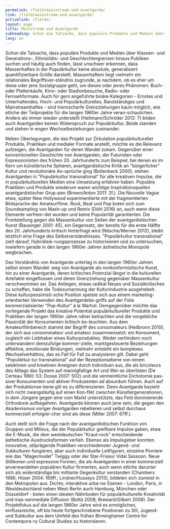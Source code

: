 ```yaml
---
permalink: /field/mainstream-und-avantgarde/
link: /field/mainstream-und-avantgarde/
activelink: /fields/
layout: page
title: Mainstream und Avantgarde
subheading: Schon die Tatsache, dass populäre Produkte und Medien über Klassen- und Generations-, Ethnizitäts- und Geschlechtergrenzen hinaus Publiken suchen und häufig auch finden, lässt unschwer erkennen, dass Massenhaftes in der Populärkultur keine absolute, generalisiert quantifizierbare Größe darstellt.
lang: en
---
```



<!-- more -->

Schon die Tatsache, dass populäre Produkte und Medien über Klassen- und Generations-, Ethnizitäts- und Geschlechtergrenzen hinaus Publiken suchen und häufig auch finden, lässt unschwer erkennen, dass Massenhaftes in der Populärkultur keine absolute, generalisiert quantifizierbare Größe darstellt. Massenhaftem liegt vielmehr ein relationales Begriffsver-ständnis zugrunde, je nachdem, ob es eher um diese oder jene Sozialgruppe geht, um dieses oder jenes Phänomen: Buch- oder Plattenkäufe, Kino- oder Stadionbesuche, Radio- oder Fernsehformate. Auch für gern angeführte binäre Kategorien - Ernstes und Unterhaltendes, Hoch- und Populärkulturelles, Randständiges und Mainstreamhaftes - sind trennscharfe Grenzziehungen kaum möglich, wie etliche der Teilprojekte für die langen 1960er Jahre veran-schaulichen. Anders als immer wieder unterstellt (Heitmann/Schröder 2012: 7) bilden auch Avantgarden keinen Widerspruch zur Populärkultur. Beide standen und stehen in engen Wechselbeziehungen zueinander.


Neben Überlegungen, die das Projekt zur Zirkulation populärkultureller Produkte, Praktiken und medialer Formate anstellt, möchte es die Relevanz aufzeigen, die Avantgarden für deren Wandel zukam. Gegenüber einer konventionellen Geschichte von Avantgarden, der Futuristen oder Expressionisten des frühen 20. Jahrhunderts zum Beispiel, bei denen es im Kern um künstlerische Sphären, avantgardistische Kritik an "bürgerlicher" Kultur und revolutionäre An-sprüche ging (Bollenbeck 2000), stehen Avantgarden in "Populärkultur transnational" für alle kreativen Impulse, die in populärkulturellen Medien eine Umsetzung erfahren haben. Populäre Praktiken und Produkte wiederum waren wichtige Inspirationsquellen avantgardistischer Grup-pen (Brown/Anton 2011: 2f.). Die Nouvelle Vague etwa, später New Hollywood experimentierte mit der fragmentierten Bildsprache der Amateurfilme. Rock, Beat und Pop boten sich zum Soundsampling von Mash-up und Remix (Döhl 2016) an, auch wenn diese Elemente verfrem-det wurden und keine Popularität garantierten. Die Frontstellung gegen die Massenkultur von Seiten der avantgardistischen Kunst (Bausinger 2001: 45), ein Gegensatz, der bereits für die erste Hälfte des 20. Jahrhunderts kritisch hinterfragt wird (Nitsche/Werner 2012), bleibt letztlich eine Frage des Selbstverständnisses. "Populärkultur transnational" zielt darauf, Hybridisie-rungsprozesse zu historisieren und zu untersuchen, inwiefern gerade in den langen 1960er Jahren ästhetische Monopole wegbrachen.


Das Verständnis von Avantgarde unterlag in den langen 1960er Jahren selbst einem Wandel: weg von Avantgarde als nonkonformistische Kunst, hin zu einer Avantgarde, deren kritisches Potenzial längst in die kulturellen Artefakte eingeflossen und deren Grenzziehung gegenüber Massenkultur verschwommen sei. Das Anliegen, etwas radikal Neues und Sozialkritisches zu schaffen, habe die Todesumarmung der Kulturindustrie ausgehebelt. Diese kulturpessimisti-sche Position speiste sich aus einem marketing-orientierten Verwenden des Avantgardebe-griffs auf der Folie kommerzialisierter "Pop-Kultur" à la Warhol. Demgegenüber möchte das vorliegende Projekt das kreative Potential populärkultureller Produkte und Praktiken der langen 1960er Jahre näher betrachten und die vorgebliche Passivität der Konsumenten kritisch be-leuchten. Aus dem Amateurfilmbereich stammt der Begriff des consomateurs (Heilbronn 2010), der sich aus consommateur und amateur zusammensetzt: ein Konsument, zugleich ein Liebhaber eines Kulturproduktes. Weder verhindern noch unterwandern demzufolge kommer-zielle, marktgesteuerte Beziehungen affektive, emotionale Bindungen, vielmehr entsteht ein komplexes Wechselverhältnis, das es Fall für Fall zu analysieren gilt. Dabei geht "Populärkul-tur transnational" auf der Rezeptionsebene von einem selektiven und kreativen Aneignen durch Individuen aus, die als bricoleurs des Alltags das System auf mannigfaltige Art und Wei-se überlisten (De Certeau 1990: 53; Dosse 2007: 502) und die vermeintliche Dichotomie pas-siver Konsumenten und aktiver Produzenten ad absurdum führen. Auch auf der Produktionse-bene gilt es zu differenzieren. Denn Avantgarde bezieht sich nicht zwangsläufig auf einen Kon-flikt zwischen Künstlergenerationen, in dem Jüngere gegen eine vom Markt unterstützte, das Feld dominierende Orthodoxie aufbegehren. Avantgarde können auch jene sein, die gegen den Akademismus voriger Avantgarden rebellieren und selbst durchaus kommerziell erfolgrei-cher sind als diese (Miller 2007: 67ff.).


Auch stellt sich die Frage nach der avantgardistischen Funktion von Gruppen und Milieus, die der Populärkultur greifbare Impulse gaben, etwa die E-Musik, die dem westdeutschen "Kraut-rock" entscheidende ästhetische Ausdrucksformen verlieh. Ebenso als Impulsgeber konnten innovative, stilprägende Praktiken verschiedenster Jugend- und Subkulturen fungieren, aber auch individuelle Leitfiguren, einzelne Pioniere wie das "Magermodel" Twiggy oder der Star-Friseur Vidal Sassoon. Neue Stilikonen und expressive Formen, die als Avantgarden in einer kommerziell anverwandelten populären Kultur firmierten, auch wenn etliche darunter sich als widerständige bis militante Gegenkultur verstanden (Chambers 1986; Hüser 2004: 169ff.; Lindner/Husseys 2013), bildeten sich zumeist in den Metropolen aus. Dichte, interaktive urba-ne Szenen - London, Paris, in Westdeutschland neben West-Berlin auch Hamburg, München oder Düsseldorf - boten einen idealen Nährboden für populärkulturelle Kreativität und mas-senmediale Diffusion (Bottà 2008; Breward/Gilbert 2008). Der Projektfokus auf die langen 1960er Jahre wird es ermöglichen, einflussreiche, oft bis heute fortgeschriebene Positionen zu Stil, Jugend- und Subkultur aus dem Umfeld des frühen Birminghamer Centre for Contempora-ry Cultural Studies zu historisieren.
